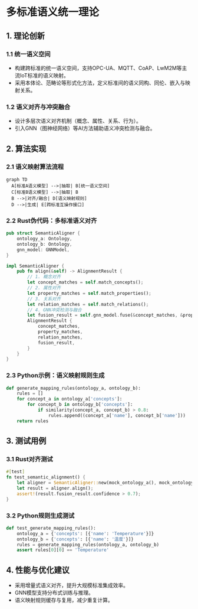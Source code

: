 # 多标准语义统一理论

## 1. 理论创新

### 1.1 统一语义空间

- 构建跨标准的统一语义空间，支持OPC-UA、MQTT、CoAP、LwM2M等主流IoT标准的语义映射。
- 采用本体论、范畴论等形式化方法，定义标准间的语义同构、同伦、嵌入与映射关系。

### 1.2 语义对齐与冲突融合

- 设计多层次语义对齐机制（概念、属性、关系、行为）。
- 引入GNN（图神经网络）等AI方法辅助语义冲突检测与融合。

## 2. 算法实现

### 2.1 语义映射算法流程

```mermaid
graph TD
  A[标准A语义模型] -->|抽取| B[统一语义空间]
  C[标准B语义模型] -->|抽取| B
  B -->|对齐/融合| D[语义映射规则]
  D -->|生成| E[跨标准互操作接口]
```

### 2.2 Rust伪代码：多标准语义对齐

```rust
pub struct SemanticAligner {
    ontology_a: Ontology,
    ontology_b: Ontology,
    gnn_model: GNNModel,
}

impl SemanticAligner {
    pub fn align(&self) -> AlignmentResult {
        // 1. 概念对齐
        let concept_matches = self.match_concepts();
        // 2. 属性对齐
        let property_matches = self.match_properties();
        // 3. 关系对齐
        let relation_matches = self.match_relations();
        // 4. GNN冲突检测与融合
        let fusion_result = self.gnn_model.fuse(&concept_matches, &property_matches, &relation_matches);
        AlignmentResult {
            concept_matches,
            property_matches,
            relation_matches,
            fusion_result,
        }
    }
}
```

### 2.3 Python示例：语义映射规则生成

```python
def generate_mapping_rules(ontology_a, ontology_b):
    rules = []
    for concept_a in ontology_a['concepts']:
        for concept_b in ontology_b['concepts']:
            if similarity(concept_a, concept_b) > 0.8:
                rules.append((concept_a['name'], concept_b['name']))
    return rules
```

## 3. 测试用例

### 3.1 Rust对齐测试

```rust
#[test]
fn test_semantic_alignment() {
    let aligner = SemanticAligner::new(mock_ontology_a(), mock_ontology_b(), mock_gnn_model());
    let result = aligner.align();
    assert!(result.fusion_result.confidence > 0.7);
}
```

### 3.2 Python规则生成测试

```python
def test_generate_mapping_rules():
    ontology_a = {'concepts': [{'name': 'Temperature'}]}
    ontology_b = {'concepts': [{'name': '温度'}]}
    rules = generate_mapping_rules(ontology_a, ontology_b)
    assert rules[0][0] == 'Temperature'
```

## 4. 性能与优化建议

- 采用增量式语义对齐，提升大规模标准集成效率。
- GNN模型支持分布式训练与推理。
- 语义映射规则缓存与复用，减少重复计算。
